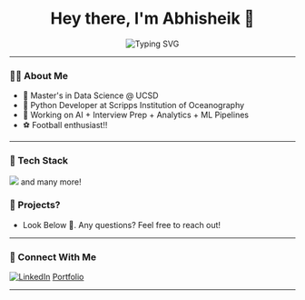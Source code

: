 <h1 align="center">Hey there, I'm Abhisheik 👋</h1>

<p align="center">
  <img src="https://readme-typing-svg.demolab.com?font=Fira+Code&pause=1000&center=true&vCenter=true&width=435&lines=Python+Dev+%7C+Data+Science+Grad;Always+Learning+New+Tech" alt="Typing SVG" />
</p>

---

### 👨‍💻 About Me
- 🧠 Master's in Data Science @ UCSD  
- 💼 Python Developer at Scripps Institution of Oceanography  
- 🔬 Working on AI + Interview Prep + Analytics + ML Pipelines  
- ⚽️ Football enthusiast!!

---

### 🧰 Tech Stack
<p>
  <img src="https://skillicons.dev/icons?i=python,java,c,r,js,react,nextjs,github,aws,gcp,vscode,windows,ubuntu,pytorch" />
  and many more!
</p>



### 🎯 Projects?
- Look Below 👀. Any questions? Feel free to reach out!
---

### 🤝 Connect With Me
[![LinkedIn](https://skillicons.dev/icons?i=linkedin)](https://www.linkedin.com/in/abhisheikjadhav/)
[Portfolio](https://abhisheikjadhav.com)

---


<!--
**Abhisheik27/Abhisheik27** is a ✨ _special_ ✨ repository because its `README.md` (this file) appears on your GitHub profile.

Here are some ideas to get you started:

- 🔭 I’m currently working on ...
- 🌱 I’m currently learning ...
- 👯 I’m looking to collaborate on ...
- 🤔 I’m looking for help with ...
- 💬 Ask me about ...
- 📫 How to reach me: ...
- 😄 Pronouns: ...
- ⚡ Fun fact: ...
-->
